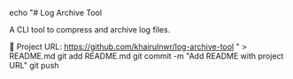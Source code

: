 

echo "# Log Archive Tool

A CLI tool to compress and archive log files.

🔗 Project URL: https://github.com/khairulnwr/log-archive-tool
" > README.md
git add README.md
git commit -m "Add README with project URL"
git push
